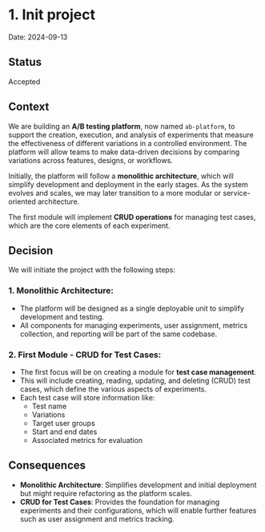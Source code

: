 # 1. Init project

Date: 2024-09-13

## Status

Accepted

## Context

We are building an **A/B testing platform**, now named `ab-platform`, to support the creation, execution, and analysis 
of experiments that measure the effectiveness of different variations in a controlled environment. 
The platform will allow teams to make data-driven decisions by comparing variations across features, designs, or workflows.

Initially, the platform will follow a **monolithic architecture**, which will simplify development and deployment in 
the early stages. As the system evolves and scales, we may later transition to a more modular or service-oriented architecture.

The first module will implement **CRUD operations** for managing test cases, which are the core elements of each experiment.

## Decision

We will initiate the project with the following steps:

### 1. **Monolithic Architecture**:
- The platform will be designed as a single deployable unit to simplify development and testing.
- All components for managing experiments, user assignment, metrics collection, and reporting will be part of the same codebase.

### 2. **First Module - CRUD for Test Cases**:
- The first focus will be on creating a module for **test case management**.
- This will include creating, reading, updating, and deleting (CRUD) test cases, which define the various aspects of experiments.
- Each test case will store information like:
  - Test name
  - Variations
  - Target user groups
  - Start and end dates
  - Associated metrics for evaluation

## Consequences

- **Monolithic Architecture**: Simplifies development and initial deployment but might require refactoring as the platform scales.
- **CRUD for Test Cases**: Provides the foundation for managing experiments and their configurations, 
which will enable further features such as user assignment and metrics tracking.

